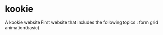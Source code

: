 # kookie
A kookie website
First website that includes the following topics :
form
grid
animation(basic)
